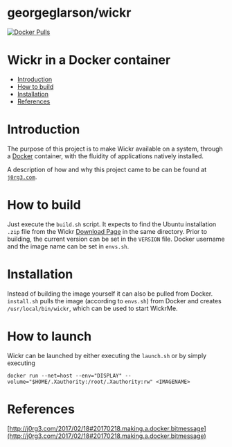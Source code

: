 # georgeglarson/wickr
 [![Docker Pulls](https://img.shields.io/docker/pulls/j0rg3/wickr.svg)](https://hub.docker.com/r/j0rg3/wickr)


# Wickr in a Docker container

- [Introduction](#introduction)
- [How to build](#howtobuild)
- [Installation](#installation)
- [References](#references)


# Introduction
The purpose of this project is to make Wickr available on a system, through a [Docker](https://www.docker.com/) container, with the fluidity of applications natively installed.

A description of how and why this project came to be can be found at [`j0rg3.com`](http://j0rg3.com/2017/02/18#20170218.making.a.docker.wickr).

# How to build
Just execute the `build.sh` script. It expects to find the Ubuntu installation `.zip` file from the Wickr [Download Page](https://me-download.wickr.com/#/version/me) in the same directory.
Prior to  building, the current version can be set in the `VERSION` file.
Docker username and the image name can be set in `envs.sh`.

# Installation
Instead of building the image yourself it can also be pulled from Docker. `install.sh` pulls the image (according to `envs.sh`) from Docker and creates `/usr/local/bin/wickr`, which can be used to start WickrMe.

# How to launch
Wickr can be launched by either executing the `launch.sh` or by simply executing 

`docker run --net=host --env="DISPLAY" --volume="$HOME/.Xauthority:/root/.Xauthority:rw" <IMAGENAME>`


# References
[http://j0rg3.com/2017/02/18#20170218.making.a.docker.bitmessage](http://j0rg3.com/2017/02/18#20170218.making.a.docker.bitmessage)



